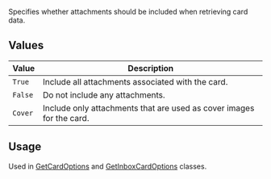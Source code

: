 Specifies whether attachments should be included when retrieving card data.

## Values
| Value | Description |
| --- | --- |
| `True` | Include all attachments associated with the card. |
| `False` | Do not include any attachments. |
| `Cover` | Include only attachments that are used as cover images for the card. |

## Usage
Used in [GetCardOptions](GetCardOptions) and [GetInboxCardOptions](GetInboxCardOptions) classes.
